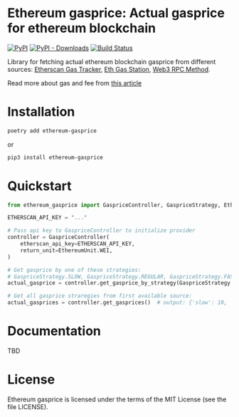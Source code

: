 Ethereum gasprice: Actual gasprice for ethereum blockchain
=======================================

[![PyPI](https://img.shields.io/pypi/v/ethereum-gasprice)](https://pypi.org/project/ethereum-gasprice/)
[![PyPI - Downloads](https://img.shields.io/pypi/dw/ethereum-gasprice)](https://pypi.org/project/ethereum-gasprice/)
[![Build Status](https://img.shields.io/endpoint.svg?url=https%3A%2F%2Factions-badge.atrox.dev%2FElastoo-Team%2Fethereum-gasprice-py%2Fbadge&style=flat)](https://actions-badge.atrox.dev/Elastoo-Team/ethereum-gasprice-py/goto)

Library for fetching actual ethereum blockchain gasprice from different sources:
[Etherscan Gas Tracker](https://etherscan.io/gastracker), [Eth Gas Station](https://ethgasstation.info/),
[Web3 RPC Method](https://web3py.readthedocs.io/en/stable/web3.eth.html#web3.eth.Eth.gasPrice).

Read more about gas and fee from [this article](https://ethereum.org/en/developers/docs/gas/)

# Installation

```bash
poetry add ethereum-gasprice
```

or

```bash
pip3 install ethereum-gasprice
```

# Quickstart

```python
from ethereum_gasprice import GaspriceController, GaspriceStrategy, EthereumUnit

ETHERSCAN_API_KEY = "..."

# Pass api key to GaspriceController to initialize provider
controller = GaspriceController(
    etherscan_api_key=ETHERSCAN_API_KEY,
    return_unit=EthereumUnit.WEI,
)

# Get gasprice by one of these strategies:
# GaspriceStrategy.SLOW, GaspriceStrategy.REGULAR, GaspriceStrategy.FAST, GaspriceStrategy.FASTEST
actual_gasprice = controller.get_gasprice_by_strategy(GaspriceStrategy.FAST)  # output: 69000000000

# Get all gasprice straregies from first available source:
actual_gasprices = controller.get_gasprices()  # output: {'slow': 10, 'regular': 15, 'fast': 20, 'fastest': 21}
```

# Documentation

TBD

# License

Ethereum gasprice is licensed under the terms of the MIT License (see the file LICENSE).
